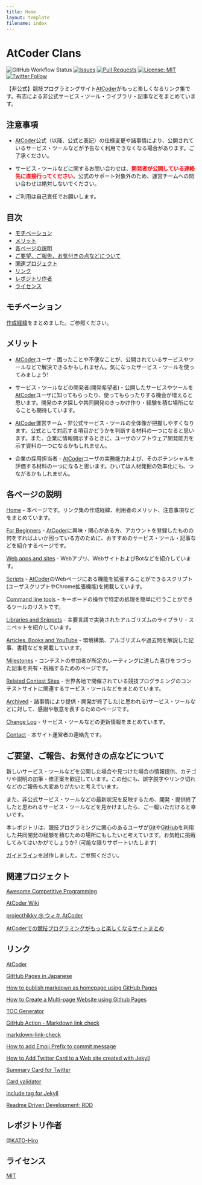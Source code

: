 ```yaml
---
title: Home
layout: template
filename: index
---
```


# AtCoder Clans

<p><img src="https://img.shields.io/github/workflow/status/KATO-Hiro/AtCoderHub/TOC%20Generator" alt="GitHub Workflow Status" />
<a href="https://github.com/KATO-Hiro/AtCoderHub/issues"><img src="https://img.shields.io/github/issues/KATO-Hiro/AtCoderHub" alt="Issues" /></a>
<a href="https://github.com/KATO-Hiro/AtCoderHub/pulls"><img src="https://img.shields.io/github/issues-pr/KATO-Hiro/AtCoderHub.svg" alt="Pull Requests" /></a>
<a href="https://github.com/KATO-Hiro/AtCoderHub/blob/master/LICENSE"><img src="https://img.shields.io/badge/license-MIT-brightgreen.svg" alt="License: MIT" /></a>
<a href="https://twitter.com/k_hiro1818"><img src="https://img.shields.io/twitter/follow/k_hiro1818?style=social" alt="Twitter Follow" /></a></p>

【非公式】競技プログラミングサイト[AtCoder](https://atcoder.jp/)がもっと楽しくなるリンク集です。有志による非公式サービス・ツール・ライブラリ・記事などをまとめています。

## 注意事項

+ [AtCoder](https://atcoder.jp/)公式（以降、公式と表記）の仕様変更や諸事情により、公開されているサービス・ツールなどが予告なく利用できなくなる場合があります。ご了承ください。

+ サービス・ツールなどに関するお問い合わせは、<span style="color: red"><strong>開発者が公開している連絡先に直接行ってください</strong></span>。公式のサポート対象外のため、運営チームへの問い合わせは絶対しないでください。

+ ご利用は自己責任でお願いします。

## 目次

<!-- START doctoc generated TOC please keep comment here to allow auto update -->
<!-- DON'T EDIT THIS SECTION, INSTEAD RE-RUN doctoc TO UPDATE -->

- [モチベーション](#%E3%83%A2%E3%83%81%E3%83%99%E3%83%BC%E3%82%B7%E3%83%A7%E3%83%B3)
- [メリット](#%E3%83%A1%E3%83%AA%E3%83%83%E3%83%88)
- [各ページの説明](#%E5%90%84%E3%83%9A%E3%83%BC%E3%82%B8%E3%81%AE%E8%AA%AC%E6%98%8E)
- [ご要望、ご報告、お気付きの点などについて](#%E3%81%94%E8%A6%81%E6%9C%9B%E3%81%94%E5%A0%B1%E5%91%8A%E3%81%8A%E6%B0%97%E4%BB%98%E3%81%8D%E3%81%AE%E7%82%B9%E3%81%AA%E3%81%A9%E3%81%AB%E3%81%A4%E3%81%84%E3%81%A6)
- [関連プロジェクト](#%E9%96%A2%E9%80%A3%E3%83%97%E3%83%AD%E3%82%B8%E3%82%A7%E3%82%AF%E3%83%88)
- [リンク](#%E3%83%AA%E3%83%B3%E3%82%AF)
- [レポジトリ作者](#%E3%83%AC%E3%83%9D%E3%82%B8%E3%83%88%E3%83%AA%E4%BD%9C%E8%80%85)
- [ライセンス](#%E3%83%A9%E3%82%A4%E3%82%BB%E3%83%B3%E3%82%B9)

<!-- END doctoc generated TOC please keep comment here to allow auto update -->

## モチベーション

[作成経緯](https://github.com/KATO-Hiro/AtCoderHub/blob/master/MOTIVATION.md)をまとめました。ご参照ください。

## メリット

- [AtCoder](https://atcoder.jp/)ユーザ - 困ったことや不便なことが、公開されているサービスやツールなどで解決できるかもしれません。気になったサービス・ツールを使ってみましょう!

- サービス・ツールなどの開発者(開発希望者) - 公開したサービスやツールを[AtCoder](https://atcoder.jp/)ユーザに知ってもらったり、使ってもらったりする機会が増えると思います。開発のネタ探しや共同開発のきっかけ作り・経験を積む場所になることも期待しています。

- [AtCoder](https://atcoder.jp/)運営チーム - 非公式サービス・ツールの全体像が把握しやすくなります。公式として対応する項目かどうかを判断する材料の一つになると思います。また、企業に情報開示するときに、ユーザのソフトウェア開発能力を示す資料の一つになるかもしれません。

- 企業の採用担当者 - [AtCoder](https://atcoder.jp/)ユーザの実務能力および、そのポテンシャルを評価する材料の一つになると思います。ひいては人材発掘の効率化にも、つながるかもしれません。

## 各ページの説明

[Home](https://kato-hiro.github.io/AtCoderClans/) - 本ページです。リンク集の作成経緯、利用者のメリット、注意事項などをまとめています。

[For Beginners](https://kato-hiro.github.io/AtCoderClans/for_beginners) - [AtCoder](https://atcoder.jp/)に興味・関心がある方、アカウントを登録したものの何をすればよいか困っている方のために、おすすめのサービス・ツール・記事などを紹介するページです。

[Web apps and sites](https://kato-hiro.github.io/AtCoderClans/web_app) - Webアプリ、WebサイトおよびBotなどを紹介しています。

[Scripts](https://kato-hiro.github.io/AtCoderClans/scripts) - [AtCoder](https://atcoder.jp/)のWebページにある機能を拡張することができるスクリプト(ユーザスクリプトやChrome拡張機能)を掲載しています。

[Command line tools](https://kato-hiro.github.io/AtCoderClans/cli) - キーボードの操作で特定の処理を簡単に行うことができるツールのリストです。

[Libraries and Snippets](https://kato-hiro.github.io/AtCoderClans/libraries) - 主要言語で実装されたアルゴリズムのライブラリ・スニペットを紹介しています。

[Articles, Books and YouTube](https://kato-hiro.github.io/AtCoderClans/media) - 環境構築、アルゴリズムや過去問を解説した記事、書籍などを掲載しています。

[Milestones](https://kato-hiro.github.io/AtCoderClans/milestones) - コンテストの参加者が所定のレーティングに達した喜びをつづった記事を共有・祝福するためのページです。

[Related Contest Sites](https://kato-hiro.github.io/AtCoderClans/related_contest_sites) - 世界各地で開催されている競技プログラミングのコンテストサイトに関連するサービス・ツールなどをまとめています。

[Archived](https://kato-hiro.github.io/AtCoderClans/archived) - 諸事情により提供・開発が終了した(と思われる)サービス・ツールなどに対して、感謝や敬意を表するためのページです。

[Change Log](https://kato-hiro.github.io/AtCoderClans/CHANGELOG) - サービス・ツールなどの更新情報をまとめています。

[Contact](https://kato-hiro.github.io/AtCoderClans/contact) - 本サイト運営者の連絡先です。

## ご要望、ご報告、お気付きの点などについて

新しいサービス・ツールなどを公開した場合や見つけた場合の情報提供、カテゴリや説明の加筆・修正案を歓迎しています。この他にも、誤字脱字やリンク切れなどのご報告も大変ありがたいと考えています。

また、非公式サービス・ツールなどの最新状況を反映するため、開発・提供終了したと思われるサービス・ツールなどを見かけましたら、ご一報いただけると幸いです。

本レポジトリは、競技プログラミングに関心のあるユーザが[Git](https://git-scm.com/)や[GitHub](https://github.com)を利用した共同開発の経験を積むための場所にもしたいと考えています。お気軽に挑戦してみてはいかがでしょうか? (可能な限りサポートいたします)

[ガイドライン](https://github.com/KATO-Hiro/AtCoderHub/blob/master/CONTRIBUTING.md)を試作しました。ご参照ください。

## 関連プロジェクト

[Awesome Competitive Programming](https://github.com/lnishan/awesome-competitive-programming)

[AtCoder Wiki](https://wikiwiki.jp/procon/Atcoder)

[projecthikky @ ウィキ AtCoder](https://w.atwiki.jp/projecthikky/pages/124.html#id_bedf61e4)

[AtCoderでの競技プログラミングがもっと楽しくなるサイトまとめ](https://noimin.hatenablog.com/entry/2017/12/16/230900)

## リンク

[AtCoder](https://atcoder.jp/)

[GitHub Pages in Japanese](https://docs.github.com/ja/github/working-with-github-pages/creating-a-github-pages-site)

[How to publish markdown as homepage using GitHub Pages](https://qiita.com/MahoTakara/items/3800e9dc83b530d0a050)

[How to Create a Multi-page Website using Github Pages](https://phuston.github.io/patrickandfrantonarethebestninjas/howto)

[TOC Generator](https://github.com/technote-space/toc-generator)

[GitHub Action - Markdown link check](https://github.com/gaurav-nelson/github-action-markdown-link-check)

[markdown-link-check](https://github.com/tcort/markdown-link-check)

[How to add Emoji Prefix to commit message](https://qiita.com/Jung0/items/0a9a7a97a2c17f92d3c5)

[How to Add Twitter Card to a Web site created with Jekyll](https://blog.kakeragames.com/2015/12/15/twitter-card-with-jekyll.html)

[Summary Card for Twitter](https://developer.twitter.com/en/docs/twitter-for-websites/cards/overview/summary)

[Card validator](https://cards-dev.twitter.com/validator)

[include tag for Jekyll](https://jekyllrb.com/docs/includes/)

[Readme Driven Development; RDD](https://qiita.com/b4b4r07/items/c80d53db9a0fd59086ec)

## レポジトリ作者

[@KATO-Hiro](https://twitter.com/k_hiro1818)

## ライセンス

[MIT](https://github.com/KATO-Hiro/AtCoderClans/blob/master/LICENSE)
